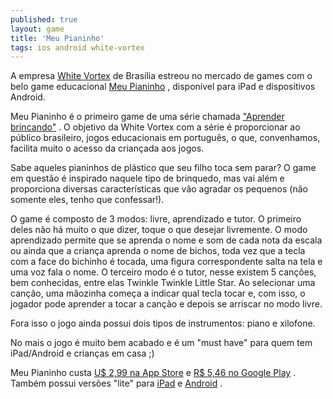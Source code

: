```yaml
---
published: true
layout: game
title: 'Meu Pianinho'
tags: ios android white-vortex
---
```

A empresa <a href="http://whitevortex.com" target="_blank">White Vortex</a>
 de Brasília estreou no mercado de games com o belo game educacional <a href="http://whitevortex.com/pt/lista-jogos/jogos/73-aprender-brincando-meu-pianinho" target="_blank">Meu Pianinho</a>
, disponível para iPad e dispositivos Android.

Meu Pianinho é o primeiro game de uma série chamada <a href="http://whitevortex.com/pt/lista-jogos" target="_blank">"Aprender brincando"</a>
. O objetivo da White Vortex com a série é proporcionar ao público brasileiro, jogos educacionais em português, o que, convenhamos, facilita muito o acesso da criançada aos jogos.




Sabe aqueles pianinhos de plástico que seu filho toca sem parar? O game em questão é inspirado naquele tipo de brinquedo, mas vai além e proporciona diversas características que vão agradar os pequenos (não somente eles, tenho que confessar!).




O game é composto de 3 modos: livre, aprendizado e tutor. O primeiro deles não há muito o que dizer, toque o que desejar livremente. O modo aprendizado permite que se aprenda o nome e som de cada nota da escala ou ainda que a criança aprenda o nome de bichos, toda vez que a tecla com a face do bichinho é tocada, uma figura correspondente salta na tela e uma voz fala o nome. O terceiro modo é o tutor, nesse existem 5 canções, bem conhecidas, entre elas Twinkle Twinkle Little Star. Ao selecionar uma canção, uma mãozinha começa a indicar qual tecla tocar e, com isso, o jogador pode aprender a tocar a canção e depois se arriscar no modo livre.

Fora isso o jogo ainda possui dois tipos de instrumentos: piano e xilofone.




No mais o jogo é muito bem acabado e é um "must have" para quem tem iPad/Android e crianças em casa ;)

Meu Pianinho custa <a href="http://itunes.apple.com/br/app/learn-by-playing-my-little/id469469313" target="_blank">U$ 2,99 na App Store</a>
 e <a href="https://market.android.com/details?id=br.com.whitevortex.mylittlepiano" target="_blank">R$ 5,46 no Google Play</a>
. Também possui versões "lite" para <a href="http://itunes.apple.com/br/app/learn-by-playing-my-little/id490506052" target="_blank">iPad</a>
 e <a href="https://market.android.com/details?id=br.com.whitevortex.mylittlepianolite" target="_blank">Android</a>
.